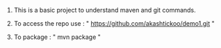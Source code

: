 1.	This is a basic project to understand maven and git commands.

2.	To access the repo use : " https://github.com/akashtickoo/demo1.git "

3.	 To package : " mvn package "
